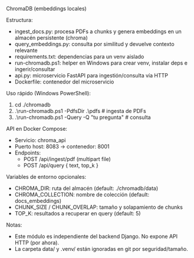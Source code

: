 ChromaDB (embeddings locales)

Estructura:
- ingest_docs.py: procesa PDFs a chunks y genera embeddings en un almacén persistente (chroma)
- query_embeddings.py: consulta por similitud y devuelve contexto relevante
- requirements.txt: dependencias para un venv aislado
- run-chromadb.ps1: helper en Windows para crear venv, instalar deps e ingerir/consultar
 - api.py: microservicio FastAPI para ingestión/consulta vía HTTP
 - Dockerfile: contenedor del microservicio

Uso rápido (Windows PowerShell):
1) cd ./chromadb
2) .\run-chromadb.ps1 -PdfsDir .\pdfs        # ingesta de PDFs
3) .\run-chromadb.ps1 -Query -Q "tu pregunta"  # consulta

API en Docker Compose:
- Servicio: chroma_api
- Puerto host: 8083 → contenedor: 8001
- Endpoints: 
	- POST /api/ingest/pdf (multipart file)
	- POST /api/query { text, top_k }

Variables de entorno opcionales:
- CHROMA_DIR: ruta del almacén (default: ./chromadb/data)
- CHROMA_COLLECTION: nombre de colección (default: docs_embeddings)
- CHUNK_SIZE / CHUNK_OVERLAP: tamaño y solapamiento de chunks
- TOP_K: resultados a recuperar en query (default: 5)

Notas:
- Este módulo es independiente del backend Django. No expone API HTTP (por ahora).
- La carpeta data/ y .venv/ están ignoradas en git por seguridad/tamaño.
